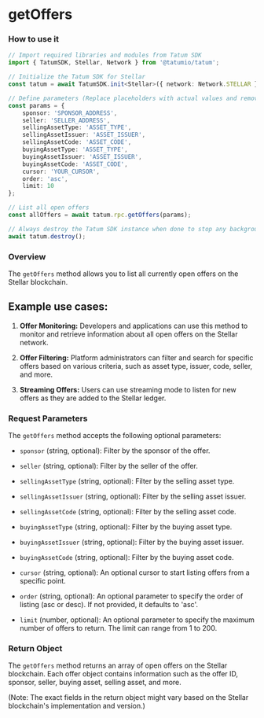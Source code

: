 # getOffers

### How to use it

```typescript
// Import required libraries and modules from Tatum SDK
import { TatumSDK, Stellar, Network } from '@tatumio/tatum';

// Initialize the Tatum SDK for Stellar
const tatum = await TatumSDK.init<Stellar>({ network: Network.STELLAR });

// Define parameters (Replace placeholders with actual values and remove redundant)
const params = {
    sponsor: 'SPONSOR_ADDRESS',
    seller: 'SELLER_ADDRESS',
    sellingAssetType: 'ASSET_TYPE',
    sellingAssetIssuer: 'ASSET_ISSUER',
    sellingAssetCode: 'ASSET_CODE',
    buyingAssetType: 'ASSET_TYPE',
    buyingAssetIssuer: 'ASSET_ISSUER',
    buyingAssetCode: 'ASSET_CODE',
    cursor: 'YOUR_CURSOR',
    order: 'asc',
    limit: 10
};

// List all open offers
const allOffers = await tatum.rpc.getOffers(params);

// Always destroy the Tatum SDK instance when done to stop any background processes
await tatum.destroy();
```

### Overview

The `getOffers` method allows you to list all currently open offers on the Stellar blockchain.

## Example use cases:

1. **Offer Monitoring:**
   Developers and applications can use this method to monitor and retrieve information about all open offers on the Stellar network.

2. **Offer Filtering:**
   Platform administrators can filter and search for specific offers based on various criteria, such as asset type, issuer, code, seller, and more.

3. **Streaming Offers:**
   Users can use streaming mode to listen for new offers as they are added to the Stellar ledger.

### Request Parameters

The `getOffers` method accepts the following optional parameters:

- `sponsor` (string, optional):
  Filter by the sponsor of the offer.

- `seller` (string, optional):
  Filter by the seller of the offer.

- `sellingAssetType` (string, optional):
  Filter by the selling asset type.

- `sellingAssetIssuer` (string, optional):
  Filter by the selling asset issuer.

- `sellingAssetCode` (string, optional):
  Filter by the selling asset code.

- `buyingAssetType` (string, optional):
  Filter by the buying asset type.

- `buyingAssetIssuer` (string, optional):
  Filter by the buying asset issuer.

- `buyingAssetCode` (string, optional):
  Filter by the buying asset code.

- `cursor` (string, optional):
  An optional cursor to start listing offers from a specific point.

- `order` (string, optional):
  An optional parameter to specify the order of listing (asc or desc). If not provided, it defaults to 'asc'.

- `limit` (number, optional):
  An optional parameter to specify the maximum number of offers to return. The limit can range from 1 to 200.

### Return Object

The `getOffers` method returns an array of open offers on the Stellar blockchain. Each offer object contains information such as the offer ID, sponsor, seller, buying asset, selling asset, and more.

(Note: The exact fields in the return object might vary based on the Stellar blockchain's implementation and version.)

